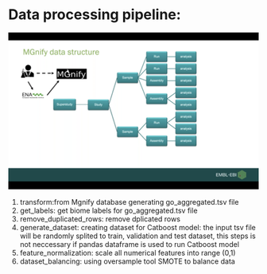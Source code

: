 # Data processing pipeline:<br />
![alt text](Mgnify_data_structure.png "Title")
1. transform:from Mgnify database generating go_aggregated.tsv file<br />
2. get_labels: get biome labels for go_aggregated.tsv file<br />
3. remove_duplicated_rows: remove dplicated rows<br />
4. generate_dataset: creating dataset for Catboost model: the input tsv file will be randomly splited to train, validation and test dataset, this steps is not neccessary if pandas dataframe is used to run Catboost model <br />
5. feature_normalization: scale all numerical features into range (0,1)<br />
6. dataset_balancing: using oversample tool SMOTE to balance data<br />
